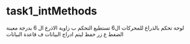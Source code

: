 # task1_intMethods
لوحة تحكم بالذراع للمحركات ال6 
تستطيع التحكم ب زاوية الاذرع ال 6 بدرجة معينة
الضغط ع زر حفظ ليتم ادراج البيانات ف قاعدة البيانات
